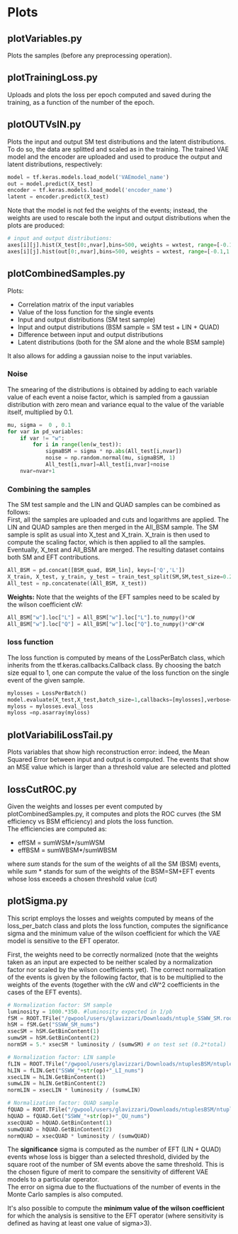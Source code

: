 # Plots
## plotVariables.py
Plots the samples (before any preprocessing operation).

## plotTrainingLoss.py
Uploads and plots the loss per epoch computed and saved during the training, as a function of the number of the epoch.

## plotOUTVsIN.py
Plots the input and output SM test distributions and the latent distributions. To do so, the data are splitted and scaled as in the training. The trained VAE model and the encoder are uploaded and used to produce the output and latent distributions, respectively:
```python
model = tf.keras.models.load_model('VAEmodel_name')
out = model.predict(X_test)
encoder = tf.keras.models.load_model('encoder_name')
latent = encoder.predict(X_test)
```
Note that the model is not fed the weights of the events; instead, the weights are used to rescale both the input and output distributions when the plots are produced:
```python
# input and output distributions:
axes[i][j].hist(X_test[0:,nvar],bins=500, weights = wxtest, range=[-0.1,1.2],histtype="step",color="blue",alpha=0.6,linewidth=2,label="Input")
axes[i][j].hist(out[0:,nvar],bins=500, weights = wxtest, range=[-0.1,1.2],histtype="step",color="red",alpha=0.6,linewidth=2,label="output")
```

## plotCombinedSamples.py
Plots:
* Correlation matrix of the input variables
* Value of the loss function for the single events
* Input and output distributions (SM test sample)
* Input and output distributions (BSM sample = SM test + LIN + QUAD)
* Difference between input and output distributions
* Latent distributions (both for the SM alone and the whole BSM sample)  

It also allows for adding a gaussian noise to the input variables.  

### Noise
The smearing of the distributions is obtained by adding to each variable value of each event a noise factor, which is sampled from a gaussian distribution with zero mean and variance equal to the value of the variable itself, multiplied by 0.1.
```python
mu, sigma =  0 , 0.1
for var in pd_variables:
    if var != "w":
        for i in range(len(w_test)):
            sigmaBSM = sigma * np.abs(All_test[i,nvar])                    
            noise = np.random.normal(mu, sigmaBSM, 1)
            All_test[i,nvar]=All_test[i,nvar]+noise
    nvar=nvar+1
```

### Combining the samples  
The SM test sample and the LIN and QUAD samples can be combined as follows:  
First, all the samples are uploaded and cuts and logarithms are applied. The LIN and QUAD samples are then merged in the All_BSM sample. The SM sample is split as usual into X_test and X_train. X_train is then used to compute the scaling factor, which is then applied to all the samples. Eventually, X_test and All_BSM are merged. The resulting dataset contains both SM and EFT contributions. 
```python
All_BSM = pd.concat([BSM_quad, BSM_lin], keys=['Q','L'])
X_train, X_test, y_train, y_test = train_test_split(SM,SM,test_size=0.2, random_state=1)
All_test = np.concatenate((All_BSM, X_test))
```
**Weights:** Note that the weights of the EFT samples need to be scaled by the wilson coefficient cW:
```python
All_BSM["w"].loc["L"] = All_BSM["w"].loc["L"].to_numpy()*cW
All_BSM["w"].loc["Q"] = All_BSM["w"].loc["Q"].to_numpy()*cW*cW
```


### loss function
The loss function is computed by means of the LossPerBatch class, which inherits from the tf.keras.callbacks.Callback class. By choosing the batch size equal to 1, one can compute the value of the loss function on the single event of the given sample.
```python
mylosses = LossPerBatch()
model.evaluate(X_test,X_test,batch_size=1,callbacks=[mylosses],verbose=0)
myloss = mylosses.eval_loss
myloss =np.asarray(myloss)
```


## plotVariabiliLossTail.py
Plots variables that show high reconstruction error: indeed, the Mean Squared Error between input and output is computed. The events that show an MSE value which is larger than a threshold value are selected and plotted


## lossCutROC.py
Given the weights and losses per event computed by plotCombinedSamples.py, it computes and plots the ROC curves (the SM efficiency vs BSM efficiency) and plots the loss function.  
The efficiencies are computed as:  
* effSM = sumWSM*/sumWSM
* effBSM = sumWBSM*/sumWBSM  

where *sum* stands for the sum of the weights of all the SM (BSM) events, while *sum* * stands for sum of the weights of the BSM=SM+EFT events whose loss exceeds a chosen threshold value (cut)


## plotSigma.py
This script employs the losses and weights computed by means of the loss_per_batch class and plots the loss function, computes the significance sigma and the minimum value of the wilson coefficient for which the VAE model is sensitive to the EFT operator.  

First, the weights need to be correctly normalized (note that the weights taken as an input are expected to be neither scaled by a normalization factor nor scaled by the wilson coefficients yet). The correct normalization of the events is given by the following factor, that is to be multiplied to the weights of the events (together with the cW and cW^2 coefficients in the cases of the EFT events).  
```python
# Normalization factor: SM sample
luminosity = 1000.*350. #luminosity expected in 1/pb
fSM = ROOT.TFile("/gwpool/users/glavizzari/Downloads/ntuple_SSWW_SM.root")
hSM = fSM.Get("SSWW_SM_nums")
xsecSM = hSM.GetBinContent(1)
sumwSM = hSM.GetBinContent(2)
normSM = 5.* xsecSM * luminosity / (sumwSM) # on test set (0.2*total)

# Normalization factor: LIN sample
fLIN = ROOT.TFile("/gwpool/users/glavizzari/Downloads/ntuplesBSM/ntuple_SSWW_"+str(op)+"_LI.root")
hLIN = fLIN.Get("SSWW_"+str(op)+"_LI_nums")
xsecLIN = hLIN.GetBinContent(1)
sumwLIN = hLIN.GetBinContent(2)
normLIN = xsecLIN * luminosity / (sumwLIN)

# Normalization factor: QUAD sample
fQUAD = ROOT.TFile("/gwpool/users/glavizzari/Downloads/ntuplesBSM/ntuple_SSWW_"+str(op)+"_QU.root")
hQUAD = fQUAD.Get("SSWW_"+str(op)+"_QU_nums")
xsecQUAD = hQUAD.GetBinContent(1)
sumwQUAD = hQUAD.GetBinContent(2)
normQUAD = xsecQUAD * luminosity / (sumwQUAD)
```

The **significance** sigma is computed as the number of EFT (LIN + QUAD) events whose loss is bigger than a selected threshold, divided by the square root of the number of SM events above the same threshold. This is the chosen figure of merit to compare the sensitivity of different VAE models to a particular operator.  
The error on sigma due to the fluctuations of the number of events in the Monte Carlo samples is also computed.  

It's also possible to compute the **minimum value of the wilson coefficient** for which the analysis is sensitive to the EFT operator (where sensitivity is defined as having at least one value of sigma>3).
